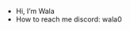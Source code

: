 -  Hi, I’m Wala
-  How to reach me discord: wala0

<!---
WalaGithub/WalaGithub is a ✨ special ✨ repository because its `README.md` (this file) appears on your GitHub profile.
You can click the Preview link to take a look at your changes.
--->
